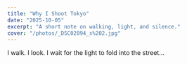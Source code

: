 ```yaml
---
title: "Why I Shoot Tokyo"
date: "2025-10-05"
excerpt: "A short note on walking, light, and silence."
cover: "/photos/_DSC02094_s%202.jpg"
---
```

<p>I walk. I look. I wait for the light to fold into the street...</p>
